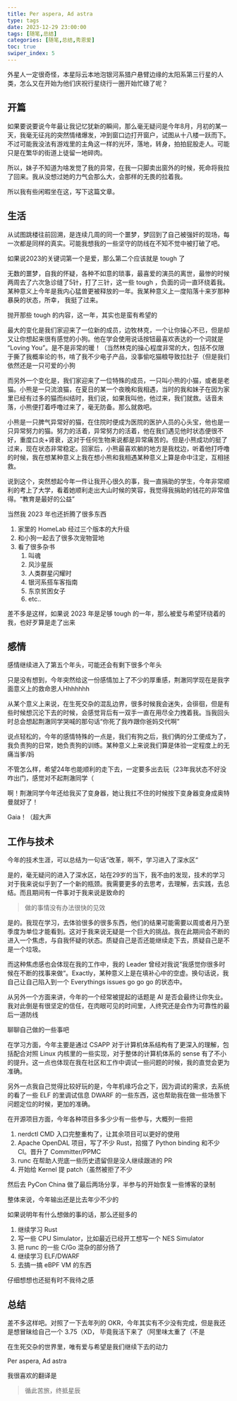 ```yaml
---
title: Per aspera, Ad astra
type: tags
date: 2023-12-29 23:00:00
tags: [随笔,总结]
categories: [随笔,总结,秀恩爱]
toc: true
swiper_index: 5
---
```


外星人一定很奇怪，本星际云本地泡银河系猎户悬臂边缘的太阳系第三行星的人类，怎么又在开始为他们庆祝行星绕行一圈开始忙碌了呢？

<!--more-->

## 开篇

如果要说要说今年最让我记忆犹新的瞬间，那么毫无疑问是今年8月，月初的某一天，我毫无征兆的突然情绪爆发，冲到窗口边打开窗户，试图从十八楼一跃而下。不过可能我没法有游戏里的主角这一样的光环，落地，转身，拍拍屁股走人。可能只是在繁华的街道上徒留一地碎肉。

所以，妹子不知道为啥发觉了我的异常，在我一只脚卖出窗外的时候，死命将我拉了回来。我从没想过她的力气会那么大，会那样的无畏的拉着我。

所以我有些闲暇坐在这，写下这篇文章。

## 生活

从试图跳楼往前回溯，是连续几周的同一个噩梦，梦回到了自己被强奸的现场，每一次都是同样的真实。可能我想我的一些坚守的防线在不知不觉中被打破了吧。

如果说2023的关键词第一个是爱，那么第二个应该就是 tough 了

无数的噩梦，自我的怀疑，各种不如意的琐事，最喜爱的演员的离世，最惨的时候两周去了六次急诊缝了5针，打了三针，这一些 tough ，负面的词一直环绕着我。某种意义上今年是我内心猛兽更被释放的一年。我某种意义上一度陷落十来岁那种暴戾的状态，所幸， 我挺了过来。

抛开那些 tough 的内容，这一年，其实也是蛮有希望的

最大的变化是我们家迎来了一位新的成员，边牧林克，一个让你操心不已，但是却又让你想起来很有感觉的小狗。他在学会使用说话按钮最喜欢表达的一个词就是 “Loving You”。是不是非常的暖！（当然林克的操心程度非常的大，包括不仅限于撕了我概率论的书，啃了我不少电子产品，没事偷吃猫粮导致拉肚子（但是我们依然还是一只可爱的小狗

而另外一个变化是，我们家迎来了一位特殊的成员，一只叫小熊的小猫，或者是老猫。小熊是一只流浪猫，在夏日的某一个夜晚和我相遇，当时的我和妹子在因为家里已经有过多的猫而纠结时，我们说，如果我叫他，他过来，我们就救。话音未落，小熊便打着呼噜过来了，毫无防备。那么就救吧。

小熊是一只脾气异常好的猫，在住院时便成为医院的医护人员的心头宝，他也是一只异常努力的猫。努力的活着，异常努力的活着，他在我们遇见他时状态便很不好，重度口炎+肾衰，这对于任何生物来说都是异常痛苦的。但是小熊成功的挺了过来，现在状态非常稳定。回家后，小熊最喜欢躺的地方是我枕边，听着他打呼噜的时候，我在想某种意义上我在想小熊和我相遇某种意义上算是命中注定，互相拯救。

说到这个，突然想起今年一件让我开心很久的事，我一直捐助的学生，今年非常顺利的考上了大学，看着她顺利走出大山时候的笑容，我觉得我捐助的钱花的非常值得。“教育是最好的公益”

当然我 2023 年也还折腾了很多东西

1. 家里的 HomeLab 经过三个版本的大升级
2. 和小狗一起去了很多次宠物营地
3. 看了很多杂书
    1. 叫魂
    2. 风沙星辰
    3. 人类群星闪耀时
    4. 银河系搭车客指南
    5. 东京贫困女子
    6. etc..

差不多是这样，如果说 2023 年是足够 tough 的一年，那么被爱与希望环绕着的我，也好歹算是走了出来

## 感情

感情继续进入了第五个年头，可能还会有剩下很多个年头

只是没有想到，今年突然给这一份感情加上了不少的厚重感，荆澈同学现在是我字面意义上的救命恩人Hhhhhhh

从某个意义上来说，在生死交杂的混乱边界，很多时候我会迷失，会徘徊，但是有些时候想沉沦下去的时候，会感觉背后有一双手一直在用尽全力拽着我。当我回头时总会想起荆澈同学哭喊的那句话“你死了我咋跟你爸妈交代啊”

说点轻松的，今年的感情特殊的一点是，我们有狗之后，我们俩的分工便成为了，我负责狗的日常，她负责狗的训练。某种意义上来说我们算是体验一定程度上的无痛当爹/妈

不管怎么样，希望24年也能顺利的走下去，一定要多出去玩（23年我状态不好没咋出门，感觉对不起荆澈同学（

啊！荆澈同学今年还给我买了变身器，她让我扛不住的时候按下变身器变身成奥特曼就好了！

Gaia！（超大声

## 工作与技术

今年的技术生涯，可以总结为一句话”改革，啊不，学习进入了深水区“

是的，毫无疑问的进入了深水区，站在29岁的当下，我不由的发现，技术的学习对于我来说似乎到了一个新的瓶颈。我需要更多的去思考，去理解，去实践，去总结。而且期间有一件事对于我来说是致命的

> 做的事情没有办法很快的见效

是的。我现在学习，去体验很多的很多东西，他们的结果可能需要以周或者月乃至季度为单位才能看到。这对于我来说无疑是一个巨大的挑战。我在此期间会不断的进入一个焦虑，与自我怀疑的状态。质疑自己是否还能继续走下去，质疑自己是不是一个垃圾。

而这种焦虑感也会体现在我的工作中，我的 Leader 曾经对我说”我感觉你很多时候在不断的找事来做“。Exactly，某种意义上是在填补心中的空虚。换句话说，我自己让自己陷入到一个 Everythings issues go go go 的状态中。

从另外一个方面来讲，今年的一个经常被提起的话题是 AI 是否会最终让你失业。我对此倒是有很坚定的信任，在肉眼可见的时间里，人终究还是会作为可靠性的最后一道防线

聊聊自己做的一些事吧

在学习方面，今年主要是通过 CSAPP 对于计算机体系结构有了更深入的理解，包括配合对照 Linux 内核里的一些实现，对于整体的计算机体系的 sense 有了不小的提升。这一点也体现在我在社区和工作中调试一些问题的时候，我的直觉会更为准确。

另外一点我自己觉得比较好玩的是，今年机缘巧合之下，因为调试的需求，去系统的看了一些 ELF 的里调试信息 DWARF 的一些东西，这也帮助我在做一些场景下问题定位的时候，更加的准确。

在开源项目方面，今年各种项目多多少少有一些参与，大概列一些把

1. nerdctl CMD 入口完整重构了，让其余项目可以更好的使用
2. Apache OpenDAL 项目，写了不少 Rust，拾掇了 Python binding 和不少 CI。晋升了 Committer/PPMC
3. runc 在帮助人兜底一些历史遗留但是没人继续跟进的 PR
4. 开始给 Kernel 提 patch（虽然被拒了不少

然后去 PyCon China 做了最后两场分享，半参与的开始恢复一些博客的录制

整体来说，今年输出还是比去年少不少的

如果说明年有什么想做的事的话，那么还挺多的

1. 继续学习 Rust
2. 写一些 CPU Simulator，比如最近已经开工想写一个 NES Simulator
3. 把 runc 的一些 C/Go 混杂的部分扬了
4. 继续学习 ELF/DWARF
5. 去搞一搞 eBPF VM 的东西

仔细想想也还挺有时不我待之感

## 总结

差不多这样吧。对照了一下去年列的 OKR，今年其实有不少没有完成，但是我还是想冒昧给自己一个 3.75（XD， 毕竟我活下来了（阿里味太重了（不是

在生死交杂的世界里，唯有爱与希望是我们继续下去的动力

Per aspera, Ad astra

我很喜欢的翻译是

> 循此苦旅，终抵星辰

